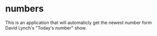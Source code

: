 # numbers

This is an application that will automaticly get the newest number form David Lynch's  "Today's number" show. 
